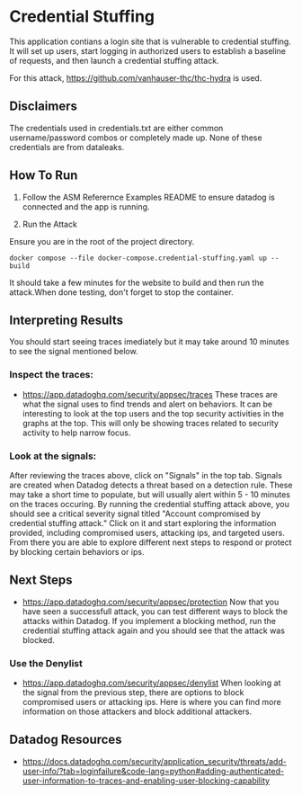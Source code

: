 # Credential Stuffing

This application contians a login site that is vulnerable to credential stuffing. It will set up users, start logging in authorized users to establish a baseline of requests, and then launch a credential stuffing attack.

For this attack, https://github.com/vanhauser-thc/thc-hydra is used.

## Disclaimers
The credentials used in credentials.txt are either common username/password combos or completely made up. None of these credentials are from dataleaks.

## How To Run
1. Follow the ASM Referernce Examples README to ensure datadog is connected and the app is running.

2. Run the Attack
   
Ensure you are in the root of the project directory. 
```
docker compose --file docker-compose.credential-stuffing.yaml up --build
```
It should take a few minutes for the website to build and then run the attack.When done testing, don't forget to stop the container. 

## Interpreting Results
You should start seeing traces imediately but it may take around 10 minutes to see the signal mentioned below. 

### Inspect the traces: 
- https://app.datadoghq.com/security/appsec/traces
These traces are what the signal uses to find trends and alert on behaviors. It can be interesting to look at the top users and the top security activities in the graphs at the top. This will only be showing traces related to security activity to help narrow focus. 

### Look at the signals:
After reviewing the traces above, click on "Signals" in the top tab. Signals are created when Datadog detects a threat based on a detection rule. These may take a short time to populate, but will usually alert within 5 - 10 minutes on the traces occuring. By running the credential stuffing attack above, you should see a critical severity signal titled "Account compromised by credential stuffing attack." Click on it and start exploring the information provided, including compromised users, attacking ips, and targeted users. From there you are able to explore different next steps to respond or protect by blocking certain behaviors or ips. 

## Next Steps
- https://app.datadoghq.com/security/appsec/protection
Now that you have seen a successfull attack, you can test different ways to block the attacks within Datadog. If you implement a blocking method, run the credential stuffing attack again and you should see that the attack was blocked. 

### Use the Denylist
- https://app.datadoghq.com/security/appsec/denylist
When looking at the signal from the previous step, there are options to block compromised users or attacking ips. Here is where you can find more information on those attackers and block additional attackers.

## Datadog Resources
- https://docs.datadoghq.com/security/application_security/threats/add-user-info/?tab=loginfailure&code-lang=python#adding-authenticated-user-information-to-traces-and-enabling-user-blocking-capability

